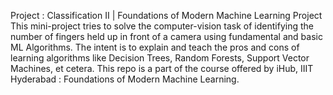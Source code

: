 Project : Classification II | Foundations of Modern Machine Learning Project
This mini-project tries to solve the computer-vision task of identifying the number of fingers held up in front of a camera using fundamental and basic ML Algorithms. The intent is to explain and teach the pros and cons of learning algorithms like Decision Trees, Random Forests, Support Vector Machines, et cetera. This repo is a part of the course offered by iHub, IIIT Hyderabad : Foundations of Modern Machine Learning.
